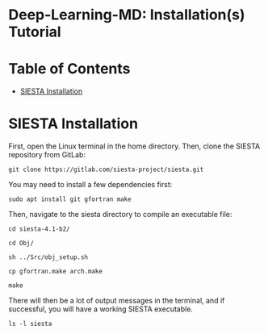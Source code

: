 # Deep-Learning-MD: Installation(s) Tutorial

# Table of Contents
- [SIESTA Installation](#SIESTA-Installation)

# SIESTA Installation

First, open the Linux terminal in the home directory. Then, clone the SIESTA repository from GitLab:

`git clone https://gitlab.com/siesta-project/siesta.git`

You may need to install a few dependencies first:

`sudo apt install git gfortran make`

Then, navigate to the siesta directory to compile an executable file:

`cd siesta-4.1-b2/`

`cd Obj/`

`sh ../Src/obj_setup.sh`

`cp gfortran.make arch.make`

`make`

There will then be a lot of output messages in the terminal, and if successful, you will have a working SIESTA executable.

`ls -l siesta`

